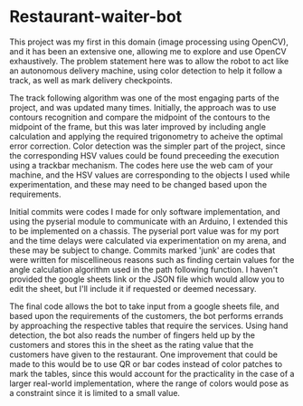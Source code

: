# Restaurant-waiter-bot

This project was my first in this domain (image processing using OpenCV), and it has been an extensive one, allowing me to explore and use OpenCV exhaustively.
The problem statement here was to allow the robot to act like an autonomous delivery machine, using color detection to help it follow a track,
as well as mark delivery checkpoints.

The track following algorithm was one of the most engaging parts of the project, and was updated many times. Initially, the approach was to use 
contours recognition and compare the midpoint of the contours to the midpoint of the frame, but this was later improved by including angle calculation
and applying the required trigonometry to acheive the optimal error correction.
Color detection was the simpler part of the project, since the corresponding HSV values could be found preceeding the execution using a trackbar mechanism.
The codes here use the web cam of your machine, and the HSV values are corresponding to the objects I used while experimentation, and these may need to be changed 
based upon the requirements.

Initial commits were codes I made for only software implementation, and using the pyserial module to communicate with an Arduino, I extended this to be implemented
on a chassis. The pyserial port value was for my port and the time delays were calculated via experimentation on my arena, and these may be subject to change.
Commits marked 'junk' are codes that were written for miscellineous reasons such as finding certain values for the angle calculation algorithm
used in the path following function.
I haven't provided the google sheets link or the JSON file which would allow you to edit the sheet, but I'll include it if requested or deemed necessary.

The final code allows the bot to take input from a google sheets file, and based upon the requirements of the customers, the bot performs errands by approaching
the respective tables that require the services. Using hand detection, the bot also reads the number of fingers held up by the customers and stores this 
in the sheet as the rating value that the customers have given to the restaurant.
One improvement that could be made to this would be to use QR or bar codes instead of color patches to mark the tables, since this would account for the practicality
in the case of a larger real-world implementation, where the range of colors would pose as a constraint since it is limited to a small value.
